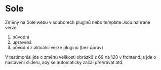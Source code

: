 # Sole
Změny na Sole webu v souborech pluginů nebo template
Jsou nahrané verze
1. původní
2. upravená 
3. původní z aktuální verze pluginu (bez úprav)

V testimonial jde o změnu velikosti obrázků z 69 na 120
v frontend.js jde o nastavení slideru, aby se automaticky začal přehrávat atd.

